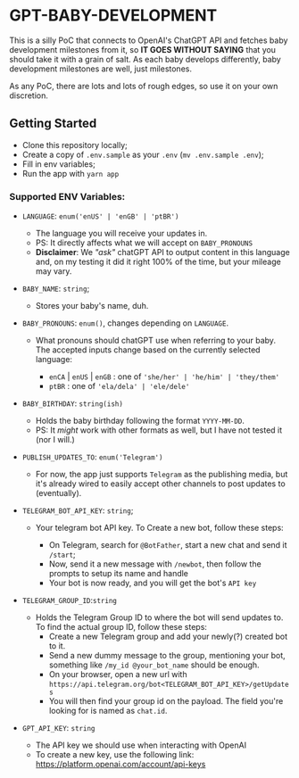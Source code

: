 # GPT-BABY-DEVELOPMENT

This is a silly PoC that connects to OpenAI's ChatGPT API and fetches baby development milestones from it, so **IT GOES WITHOUT SAYING** that you should take it with a grain of salt. As each baby develops differently, baby development milestones are well, just milestones.

As any PoC, there are lots and lots of rough edges, so use it on your own discretion.

## Getting Started

-   Clone this repository locally;
-   Create a copy of `.env.sample` as your `.env` (`mv .env.sample .env`);
-   Fill in env variables;
-   Run the app with `yarn app`

### Supported ENV Variables:

-   `LANGUAGE`: `enum('enUS' | 'enGB' | 'ptBR')`

    -   The language you will receive your updates in.
    -   PS: It directly affects what we will accept on `BABY_PRONOUNS`
    -   **Disclaimer**: We _"ask"_ chatGPT API to output content in this language and, on my testing it did it right 100% of the time, but your mileage may vary.

-   `BABY_NAME`: `string`;

    -   Stores your baby's name, duh.

-   `BABY_PRONOUNS`: `enum()`, changes depending on `LANGUAGE`.

    -   What pronouns should chatGPT use when referring to your baby. The accepted inputs change based on the currently selected language:

        -   `enCA` | `enUS` | `enGB` : one of `'she/her' | 'he/him' | 'they/them'`
        -   `ptBR` : one of `'ela/dela' | 'ele/dele'`

-   `BABY_BIRTHDAY`: `string(ish)`

    -   Holds the baby birthday following the format `YYYY-MM-DD`.
    -   PS: It _might_ work with other formats as well, but I have not tested it (nor I will.)

-   `PUBLISH_UPDATES_TO`: `enum('Telegram')`

    -   For now, the app just supports `Telegram` as the publishing media, but it's already wired to easily accept other channels to post updates to (eventually).

-   `TELEGRAM_BOT_API_KEY`: `string`;

    -   Your telegram bot API key. To Create a new bot, follow these steps:

        -   On Telegram, search for `@BotFather`, start a new chat and send it `/start`;
        -   Now, send it a new message with `/newbot`, then follow the prompts to setup its name and handle
        -   Your bot is now ready, and you will get the bot's `API key`

-   `TELEGRAM_GROUP_ID`:`string`

    -   Holds the Telegram Group ID to where the bot will send updates to. To find the actual group ID, follow these steps:
        -   Create a new Telegram group and add your newly(?) created bot to it.
        -   Send a new dummy message to the group, mentioning your bot, something like `/my_id @your_bot_name` should be enough.
        -   On your browser, open a new url with `https://api.telegram.org/bot<TELEGRAM_BOT_API_KEY>/getUpdates`
        -   You will then find your group id on the payload. The field you're looking for is named as `chat.id`.

-   `GPT_API_KEY`: `string`

    -   The API key we should use when interacting with OpenAI
    -   To create a new key, use the following link: https://platform.openai.com/account/api-keys

